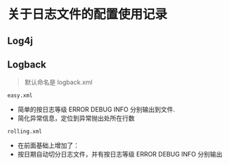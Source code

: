 # 关于日志文件的配置使用记录

## Log4j

## Logback
> 默认命名是 logback.xml


`easy.xml`
- 简单的按日志等级 ERROR DEBUG INFO 分别输出到文件.
- 简化异常信息，定位到异常抛出处所在行数


`rolling.xml`
- 在前面基础上增加了：
- 按日期自动切分日志文件，并有按日志等级 ERROR DEBUG INFO 分别输出

